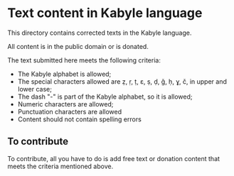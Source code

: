 # Text content in Kabyle language

This directory contains corrected texts in the Kabyle language.

All content is in the public domain or is donated.

The text submitted here meets the following criteria:
- The Kabyle alphabet is allowed;
- The special characters allowed are ẓ, ṛ, ṭ, ɛ, ṣ, ḍ, ǧ, ḥ, ɣ, č, in upper and lower case;
- The dash "-" is part of the Kabyle alphabet, so it is allowed;
- Numeric characters are allowed;
- Punctuation characters are allowed
- Content should not contain spelling errors

## To contribute
To contribute, all you have to do is add free text or donation content that meets the criteria mentioned above.